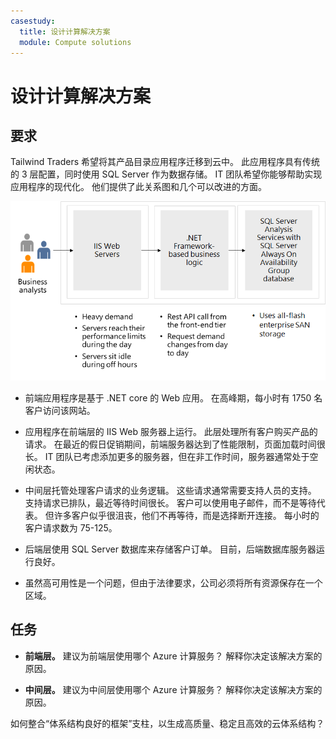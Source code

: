 ```yaml
---
casestudy:
  title: 设计计算解决方案
  module: Compute solutions
---
```


# 设计计算解决方案

## 要求

Tailwind Traders 希望将其产品目录应用程序迁移到云中。 此应用程序具有传统的 3 层配置，同时使用 SQL Server 作为数据存储。 IT 团队希望你能够帮助实现应用程序的现代化。 他们提供了此关系图和几个可以改进的方面。 

![计算体系结构](media/compute.png)

* 前端应用程序是基于 .NET core 的 Web 应用。 在高峰期，每小时有 1750 名客户访问该网站。 

* 应用程序在前端层的 IIS Web 服务器上运行。 此层处理所有客户购买产品的请求。 在最近的假日促销期间，前端服务器达到了性能限制，页面加载时间很长。 IT 团队已考虑添加更多的服务器，但在非工作时间，服务器通常处于空闲状态。

* 中间层托管处理客户请求的业务逻辑。 这些请求通常需要支持人员的支持。 支持请求已排队，最近等待时间很长。 客户可以使用电子邮件，而不是等待代表。 但许多客户似乎很沮丧，他们不再等待，而是选择断开连接。 每小时的客户请求数为 75-125。 

* 后端层使用 SQL Server 数据库来存储客户订单。 目前，后端数据库服务器运行良好。

* 虽然高可用性是一个问题，但由于法律要求，公司必须将所有资源保存在一个区域。

## 任务

* **前端层。** 建议为前端层使用哪个 Azure 计算服务？ 解释你决定该解决方案的原因。 

* **中间层。** 建议为中间层使用哪个 Azure 计算服务？ 解释你决定该解决方案的原因。 

如何整合“体系结构良好的框架”支柱，以生成高质量、稳定且高效的云体系结构？
